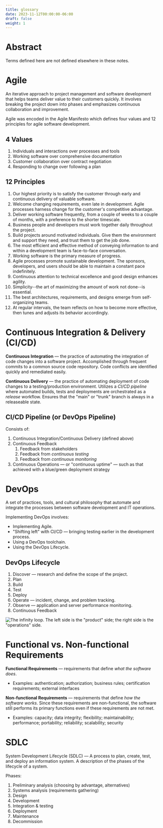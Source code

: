 ```yaml
---
title: glossary
date: 2023-11-12T00:00:00-06:00
draft: false
weight: 1
---
```


# Abstract
Terms defined here are not defined elsewhere in these notes.

# Agile
An iterative approach to project management and software development that helps teams deliver value to their customers quickly.
It involves breaking the project down into phases and emphasizes continuous collaboration and improvement. 

Agile was encoded in the Agile Manifesto which defines four values and 12 principles for agile software development.

## 4 Values
1. Individuals and interactions over processes and tools
2. Working software over comprehensive documentation
3. Customer collaboration over contract negotiation
4. Responding to change over following a plan

## 12 Principles
1. Our highest priority is to satisfy the customer through early and continuous delivery of valuable software.
2. Welcome changing requirements, even late in development. Agile processes harness change for the customer's competitive advantage.
3. Deliver working software frequently, from a couple of weeks to a couple of months, with a preference to the shorter timescale.
4. Business people and developers must work together daily throughout the project.
5. Build projects around motivated individuals. Give them the environment and support they need, and trust them to get the job done.
6. The most efficient and effective method of conveying information to and within a development team is face-to-face conversation.
7. Working software is the primary measure of progress.
8. Agile processes promote sustainable development. The sponsors, developers, and users should be able to maintain a constant pace indefinitely.
9. Continuous attention to technical excellence and good design enhances agility.
10. Simplicity--the art of maximizing the amount of work not done--is essential.
11. The best architectures, requirements, and designs emerge from self-organizing teams.
12. At regular intervals, the team reflects on how to become more effective, then tunes and adjusts its behavior accordingly.

# Continuous Integration & Delivery (CI/CD)
**Continuous Integration** — the practice of automating the integration of code changes into a software project. Accomplished through
frequent commits to a common source code repository. Code conflicts are identified quickly and remediated easily.

**Continuous Delivery** — the practice of automating deployment of code changes to a testing/production environment. Utilizes a 
*CI/CD pipeline* where automated builds, tests and deployments are orchestrated as a *release* workflow. Ensures that the "main" or
"trunk" branch is always in a releaseable state. 

## CI/CD Pipeline (or DevOps Pipeline)
Consists of:
1. Continuous Integration/Continuous Delivery (defined above)
2. Continuous Feedback
   1. Feedback from stakeholders
   2. Feedback from *continuous testing* 
   3. Feedback from *continuous monitoring*
3. Continuous Operations — or "continuous uptime" — such as that achieved with a blue/green deployment strategy

# DevOps
A set of practices, tools, and cultural philosophy that automate and integrate the processes between software development and
IT operations.

Implementing DevOps involves:
* Implementing Agile.
* "Shifting left" with CI/CD — bringing testing earlier in the development process.
* Using a DevOps toolchain.
* Using the DevOps Lifecycle.

## DevOps Lifecycle
1. Discover — research and define the scope of the project.
2. Plan
3. Build
4. Test
5. Deploy
6. Operate — incident, change, and problem tracking.
7. Observe — application and server performance monitoring.
8. Continuous Feedback

![The infinity loop. The left side is the "product" side; the right side is the "operations" side.](../image.png)

# Functional vs. Non-functional Requirements
**Functional Requirements** — requirements that define *what the software does*.  
* Examples: authentication; authorization; business rules; certification requirements; external interfaces

**Non-functional Requirements** — requirements that define *how the software works*. Since these requirements are 
non-functional, the software still performs its primary functions even if these requirements are not met.
* Examples: capacity; data integrity; flexibility; maintainability; performance; portability; reliability; scalability; security

# SDLC
System Development Lifecycle (SDLC) — A process to plan, create, test, and deploy an information system. A description of the phases of the lifecycle of a system.  

Phases:
1.  Preliminary analysis (choosing by advantage, alternatives)
2.  Systems analysis (requirements gathering)
3.  Design
4.  Development
5.  Integration & testing
6.  Deployment
7.  Maintenance
8.  Decommission